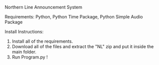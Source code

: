 Northern Line Announcement System

Requirements:
Python,
Python Time Package,
Python Simple Audio Package

Install Instructions:
1. Install all of the requirements.
2. Download all of the files and extract the "NL" zip and put it inside the main folder.
3. Run Program.py !
